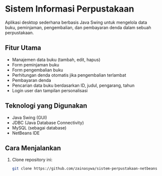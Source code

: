 # Sistem Informasi Perpustakaan

Aplikasi desktop sederhana berbasis Java Swing untuk mengelola data buku, peminjaman, pengembalian, dan pembayaran denda dalam sebuah perpustakaan.

## Fitur Utama
- Manajemen data buku (tambah, edit, hapus)
- Form peminjaman buku
- Form pengembalian buku
- Perhitungan denda otomatis jika pengembalian terlambat
- Pembayaran denda
- Pencarian data buku berdasarkan ID, judul, pengarang, tahun
- Login user dan tampilan personalisasi

## Teknologi yang Digunakan
- Java Swing (GUI)
- JDBC (Java Database Connectivity)
- MySQL (sebagai database)
- NetBeans IDE

##  Cara Menjalankan
1. Clone repository ini:
   ```bash
   git clone https://github.com/zainasywa/sistem-perpustakaan-netbeans.git
